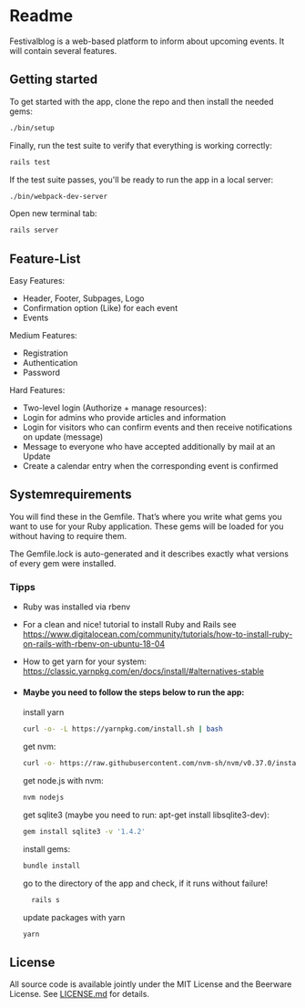 # Readme

Festivalblog is a web-based platform to inform about upcoming events. It will contain several features.

## Getting started

To get started with the app, clone the repo and then install the needed gems:

```bash
./bin/setup
```

Finally, run the test suite to verify that everything is working correctly:

```bash
rails test
```

If the test suite passes, you'll be ready to run the app in a local server:

```bash
./bin/webpack-dev-server
```

Open new terminal tab:

```bash
rails server
```

## Feature-List

Easy Features:
* Header, Footer, Subpages, Logo
* Confirmation option (Like) for each event
* Events

Medium Features:
* Registration
* Authentication
* Password

Hard Features:

* Two-level login (Authorize + manage resources):
* Login for admins who provide articles and information
* Login for visitors who can confirm events and then receive notifications on update (message)
* Message to everyone who have accepted additionally by mail at an Update
* Create a calendar entry when the corresponding event is confirmed

## Systemrequirements

You will find these in the Gemfile.
That’s where you write what gems you want to use for your Ruby application. These gems will be loaded for you
without having to require them.

The Gemfile.lock is auto-generated and it describes exactly what versions of every gem were installed.

### Tipps

* Ruby was installed via rbenv
* For a clean and nice! tutorial to install Ruby and Rails see https://www.digitalocean.com/community/tutorials/how-to-install-ruby-on-rails-with-rbenv-on-ubuntu-18-04
* How to get yarn for your system: https://classic.yarnpkg.com/en/docs/install/#alternatives-stable


* #### Maybe you need to follow the steps below to run the app:

  install yarn

  ```bash
  curl -o- -L https://yarnpkg.com/install.sh | bash
  ```

  get nvm:

  ```bash
  curl -o- https://raw.githubusercontent.com/nvm-sh/nvm/v0.37.0/install.sh | bash
  ```

  get node.js with nvm:

  ```bash
  nvm nodejs
  ```

  get sqlite3 (maybe you need to run: apt-get install libsqlite3-dev):

  ```bash
  gem install sqlite3 -v '1.4.2'
  ```

  install gems:

  ```bash
  bundle install
  ```

  go to the directory of the app and check, if it runs without failure!

  ```bash
    rails s
  ```

  update packages with yarn

  ```bash
  yarn
  ```

## License

All source code is available jointly under the MIT License and the Beerware License. See
[LICENSE.md](LICENSE.md) for details.
